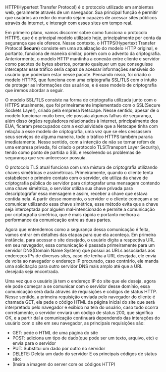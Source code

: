 HTTP(Hypertext Transfer Protocol) é o protocolo utilizado em ambientes web, geralmente através de um navegador. Sua principal função é permitir que usuários ao redor do mundo sejam capazes de acessar sites públicos através da internet, e interagir com esses sites em tempo real.

Em primeiro plano, vamos discorrer sobre como funciona o protocolo HTTPS, que é o principal modelo utilizado hoje, principalmente por conta da segurança que ele oferece. Nesse contexto, o HTTPS(Hypertext Transfer Protocol **Secure**) consiste em uma atualização do modelo HTTP original, e portanto, funciona de maneira similar, porém com o advento da criptografia. Anteriormente, o modelo HTTP mantinha a conexão entre cliente e servidor como pacotes de bytes abertos, portanto qualquer um que conseguisse interceptar esse tráfico seria capaz de acessar informações sensíveis do usuário que poderiam estar nesse pacote. Pensando nisso, foi criado o modelo HTTPS, que funciona com uma criptografia SSL/TLS com o intuito de proteger as informações dos usuários, e é esse modelo de criptografia que iremos abordar a seguir.

O modelo SSL/TLS consiste na forma de criptografia utilizada junto com o HTTPS atualmente, que foi primeiramente implementado com o SSL(Secure Sockets Layer), criado pela empresa Netscape. Nesse sentido, apesar de o modelo funcionar muito bem, ele possuía algumas falhas de segurança, além disso órgãos reguladores relacionados à internet, principalmente dos EUA, ficaram preocupados com a exclusividade que a Netscape tinha com relação a esse modelo de criptografia, uma vez que se eles cessassem seus serviços de alguma maneira, todo o tráfico HTTPS também pararia imediatamente. Nesse sentido, com a intenção de não se tornar refém de uma empresa privada, foi criado o protocolo TLS(Transport Layer Security), tendo como ponto de partida o SSL e resolvendo os problemas de segurança que seu antecessor possuía.

O protocolo TLS atual funciona com uma mistura de criptografia utilizando chaves simétricas e assimétricas. Primeiramente, quando o cliente tenta estabelecer o primeiro contato com o servidor, ele utiliza da chave de criptografia pública do servidor para criptografar uma mensagem contendo uma chave simétrica, o servidor utiliza sua chave privada para descriptografar essa mensagem e assim, receber a chave que estava contida nela. A partir desse momento, o servidor e o cliente começam a se comunicar utilizando essa chave simétrica, esse método evita que a chave seja interceptada por alguém mal-intencionado e permite a comunicação por criptografia simétrica, que é mais rápida e portanto melhora a performance da comunicação entre as duas partes.

Agora que entendemos como a segurança dessa comunicação é feita, vamos entrar em detalhes das etapas para que ela aconteça. Em primeira instância, para acessar o site desejado, o usuário digita a respectiva URL em seu navegador, essa comunicação é passada primeiramente para um servidor DNS(Domain Name System) que possui as URLs associadas aos endereços IPs de diversos sites, caso ele tenha a URL desejada, ele envia de volta ao navegador o endereço IP procurado, caso contrário, ele manda uma solicitação para outro servidor DNS mais amplo até que a URL desejada seja encontrada.

Uma vez que o usuário já tem o endereço IP do site que ele deseja, agora ele pode começar a se comunicar com o servidor desse domínio, essa comunicação será dada através de requisições e códigos de status HTTP. Nesse sentido, a primeira requisição enviada pelo navegador do cliente é chamada GET, ela pede o código HTML da página inicial do site que será interpretado pelo navegador e exibido na tela do usuário, caso tudo ocorra corretamente, o servidor enviará um código de status 200, que significa OK, e a partir daí a comunicação continuará dependendo das interações do usuário com o site em seu navegador, as principais requisições são:
- GET: pede o HTML de uma página do site
- POST: adiciona um tipo de dado(que pode ser um texto, arquivo, etc) e envia para o servidor
- PUT: Substitui um dado por outro no servidor
- DELETE: Deleta um dado do servidor
E os principais códigos de status são:
- (Insira a imagem do server com os códigos HTTP)
